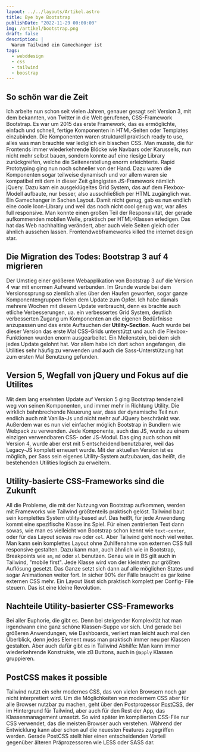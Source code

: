 ```yaml
---
layout: ../../layouts/Artikel.astro
title: Bye bye Bootstrap
publishDate: "2022-11-29 00:00:00"
img: /artikel/bootstrap.png
draft: false
description: |
  Warum Tailwind ein Gamechanger ist
tags:
  - webddesign
  - css
  - tailwind
  - boostrap
---
```

## So schön war die Zeit
Ich arbeite nun schon seit vielen Jahren, genauer gesagt seit Version 3, mit dem bekannten, von Twitter in die Welt gerufenen, CSS-Framework Bootstrap. Es war um 2015 das erste Framework, das es ermöglichte, einfach und schnell, fertige Komponenten in HTML-Seiten oder Templates einzubinden. Die Komponenten waren strukturell praktisch ready to use, alles was man brauchte war lediglich ein bisschen CSS. Man musste, die für Frontends immer wiederkehrende Blöcke wie Navbars oder Karussells, nun nicht mehr selbst bauen, sondern konnte auf eine riesige Library zurückgreifen, welche die Seitenerstellung enorm erleichterte. Rapid Prototyping ging nun noch schneller von der Hand. Dazu waren die Komponenten sogar teilweise dynamisch und vor allem waren sie kompatibel mit dem in dieser Zeit gängigsten JS-Framework nämlich jQuery.
Dazu kam ein ausgeklügeltes Grid System, das auf dem Flexbox-Modell aufbaute, nur besser, also ausschließlich per HTML zugänglich war. Ein Gamechanger in Sachen Layout.
Damit nicht genug, gab es nun endlich eine coole Icon-Library und weil das noch nicht cool genug war, war alles full responsive. Man konnte einen großen Teil der Responsivität, der gerade aufkommenden mobilen Welle, praktisch per HTML-Klassen erledigen. Das hat das Web nachhalting verändert, aber auch viele Seiten gleich oder ähnlich aussehen lassen.  Frontendwebframeworks killed the internet design star.

## Die Migration des Todes: Bootstrap 3 auf 4 migrieren
Der Umstieg einer größeren Webapplikation von Bootstrap 3 auf die Version 4 war mit enormen Aufwand verbunden. Im Grunde wurde bei dem Versionssprung so ziemlich alles über den Haufen geworfen, sogar ganze Komponentengruppen fielen dem Update zum Opfer. Ich habe damals mehrere Wochen mit diesem Update verbraucht, denn es brachte auch etliche Verbesserungen, ua. ein verbessertes Grid System, deutlich verbesserten Zugang um Komponenten an die eigenen Bedürfnisse anzupassen und das erste Auftauchen der **Utility-Section**. Auch wurde bei dieser Version das erste Mal CSS-Grids unterstützt und auch die Flexbox-Funktionen wurden enorm ausgearbeitet. Ein Meilenstein, bei dem sich jedes Update gelohnt hat. Vor allem habe ich dort schon angefangen, die Utilities sehr häufig zu verwenden und auch die Sass-Unterstützung hat zum ersten Mal Benutzung gefunden. 

## Version 5, Wegfall von jQuery und Fokus auf die Utilites
Mit dem lang ersehnten Update auf Version 5 ging Bootstrap tendenziell weg von seinen Komponenten, und immer mehr in Richtung Utility. 
Die wirklich bahnbrechende Neuerung war, dass der dynamische Teil nun endlich auch mit Vanilla-Js und nicht mehr auf JQuery beschränkt war. Außerdem war es nun viel einfacher möglich Bootstrap in Bundlern wie Webpack zu verwenden. Jede Komponente, auch das JS, wurde zu einem einzigen verwendbaren CSS- oder JS-Modul. Das ging auch schon mit Version 4, wurde aber erst mit 5 entscheidend benutzbarer, weil das Legacy-JS komplett erneuert wurde. 
Mit der aktuellen Version ist es möglich, per Sass sein eigenes Utility-System aufzubauen, das heißt, die bestehenden Utilities logisch zu erweitern. 


## Utility-basierte CSS-Frameworks sind die Zukunft
All die Probleme, die mit der Nutzung von Bootstrap aufkommen, werden mit Frameworks wie Tailwind größtenteils praktisch gelöst. Tailwind baut sein komplettes System utility-based auf. Das heißt, für jede Anwendung kommt eine spezifische Klasse ins Spiel. Für einen zentrierten Text dann sowas, wie man es vielleicht von Bootstrap schon kennt wie `text-center`, oder für das Layout sowas `row` oder `col`. 
Aber Tailwind geht noch viel weiter. Man kann sein komplettes Layout ohne Zuhilfenahme von externen CSS full responsive gestalten. Dazu kann man, auch ähnlich wie in Bootstrap, Breakpoints wie `sm`, `md` oder `xl` benutzen. Genau wie in BS gilt auch in Tailwind, "mobile first". Jede Klasse wird von der kleinsten zur größten Auflösung gesetzt. Das Ganze setzt sich dann auf alle möglichen States und sogar Animationen weiter fort. In sicher 90% der Fälle braucht es gar keine externen CSS mehr. Ein Layout lässt sich praktisch komplett per Config- File steuern. Das ist eine kleine Revolution.


## Nachteile Utility-basierter CSS-Frameworks
Bei aller Euphorie, die gibt es. Denn bei steigender Komplexität hat man irgendwann eine ganz schöne Klassen-Suppe vor sich. Und gerade bei größeren Anwendungen, wie Dashboards, verliert man leicht auch mal den Überblick, denn jedes Element muss man praktisch immer neu per Klassen gestalten. Aber auch dafür gibt es in Tailwind Abhilfe: Man kann immer wiederkehrende Konstrukte, wie zB Buttons, auch in `@apply` Klassen gruppieren. 

## PostCSS makes it possible
Tailwind nutzt ein sehr modernes CSS, das von vielen Browsern noch gar nicht interpretiert wird. Um die Möglichkeiten von modernem CSS aber für alle Browser nutzbar zu machen, geht über den Postprozessor [PostCSS](https://postcss.org/), der im Hintergrund für Tailwind, aber auch für den Rest der App, das Klassenmanagement umsetzt. So wird später im kompilierten CSS-File nur CSS verwendet, das die meisten Browser auch verstehen. Während der Entwicklung kann aber schon auf die neuesten Features zugegriffen werden. Gerade PostCSS stellt hier einen entscheidenden Vorteil gegenüber älteren Präprozessoren wie LESS oder SASS dar.